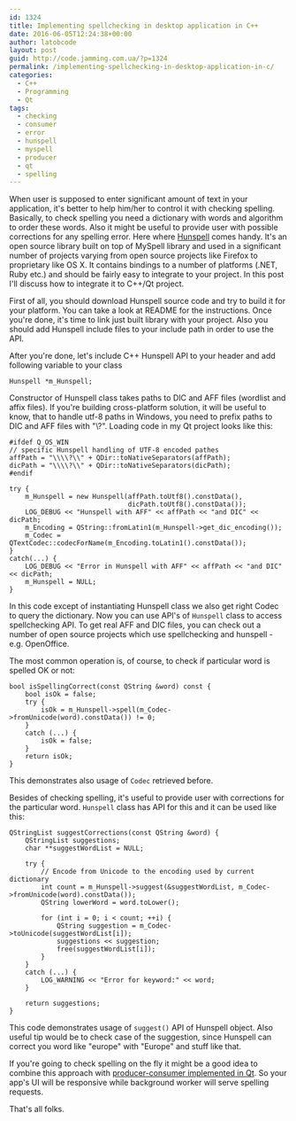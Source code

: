 ```yaml
---
id: 1324
title: Implementing spellchecking in desktop application in C++
date: 2016-06-05T12:24:38+00:00
author: latobcode
layout: post
guid: http://code.jamming.com.ua/?p=1324
permalink: /implementing-spellchecking-in-desktop-application-in-c/
categories:
  - C++
  - Programming
  - Qt
tags:
  - checking
  - consumer
  - error
  - hunspell
  - myspell
  - producer
  - qt
  - spelling
---
```

When user is supposed to enter significant amount of text in your application, it's better to help him/her to control it with checking spelling. Basically, to check spelling you need a dictionary with words and algorithm to order these words. Also it might be useful to provide user with possible corrections for any spelling error. Here where [Hunspell](https://hunspell.github.io/) comes handy. It's an open source library built on top of MySpell library and used in a significant number of projects varying from open source projects like Firefox to proprietary like OS X. It contains bindings to a number of platforms (.NET, Ruby etc.) and should be fairly easy to integrate to your project. In this post I'll discuss how to integrate it to C++/Qt project.

<!--more-->

First of all, you should download Hunspell source code and try to build it for your platform. You can take a look at README for the instructions. Once you're done, it's time to link just built library with your project. Also you should add Hunspell include files to your include path in order to use the API.

After you're done, let's include C++ Hunspell API to your header and add following variable to your class

<pre><code class="language-clike">Hunspell *m_Hunspell;</code></pre>

Constructor of Hunspell class takes paths to DIC and AFF files (wordlist and affix files). If you're building cross-platform solution, it will be useful to know, that to handle utf-8 paths in Windows, you need to prefix paths to DIC and AFF files with "\\?\". Loading code in my Qt project looks like this:

<pre><code class="language-clike">#ifdef Q_OS_WIN
// specific Hunspell handling of UTF-8 encoded pathes
affPath = "\\\\?\\" + QDir::toNativeSeparators(affPath);
dicPath = "\\\\?\\" + QDir::toNativeSeparators(dicPath);
#endif

try {
    m_Hunspell = new Hunspell(affPath.toUtf8().constData(),
                              dicPath.toUtf8().constData());
    LOG_DEBUG << "Hunspell with AFF" << affPath << "and DIC" << dicPath; 
    m_Encoding = QString::fromLatin1(m_Hunspell->get_dic_encoding());
    m_Codec = QTextCodec::codecForName(m_Encoding.toLatin1().constData());
}
catch(...) {
    LOG_DEBUG << "Error in Hunspell with AFF" << affPath << "and DIC" << dicPath;
    m_Hunspell = NULL;
}</code></pre>

In this code except of instantiating Hunspell class we also get right Codec to query the dictionary. Now you can use API's of <code class="language-clike">Hunspell</code> class to access spellchecking API. To get real AFF and DIC files, you can check out a number of open source projects which use spellchecking and hunspell - e.g. OpenOffice.

The most common operation is, of course, to check if particular word is spelled OK or not:

<pre><code class="language-clike">bool isSpellingCorrect(const QString &word) const {
    bool isOk = false;
    try {
        isOk = m_Hunspell->spell(m_Codec->fromUnicode(word).constData()) != 0;
    }
    catch (...) {
        isOk = false;
    }
    return isOk;
}
</code></pre>

This demonstrates also usage of <code class="language-clike">Codec</code> retrieved before.

Besides of checking spelling, it's useful to provide user with corrections for the particular word. <code class="language-clike">Hunspell</code> class has API for this and it can be used like this:

<pre><code class="language-clike">QStringList suggestCorrections(const QString &word) {
    QStringList suggestions;
    char **suggestWordList = NULL;

    try {
        // Encode from Unicode to the encoding used by current dictionary
        int count = m_Hunspell->suggest(&suggestWordList, m_Codec->fromUnicode(word).constData());
        QString lowerWord = word.toLower();

        for (int i = 0; i < count; ++i) { 
            QString suggestion = m_Codec->toUnicode(suggestWordList[i]);
            suggestions << suggestion;
            free(suggestWordList[i]);
        }
    }
    catch (...) {
        LOG_WARNING << "Error for keyword:" << word;
    }

    return suggestions;
}</code></pre>

This code demonstrates usage of <code class="language-clike">suggest()</code> API of Hunspell object. Also useful tip would be to check case of the suggestion, since Hunspell can correct you word like "europe" with "Europe" and stuff like that.

If you're going to check spelling on the fly it might be a good idea to combine this approach with [producer-consumer implemented in Qt](http://code.jamming.com.ua/classic-producer-consumer-in-qtc/). So your app's UI will be responsive while background worker will serve spelling requests.

That's all folks.